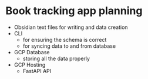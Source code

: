 # Book tracking app planning

- Obsidian text files for writing and data creation
- CLI
  - for ensuring the schema is correct
  - for syncing data to and from database
- GCP Database
  - storing all the data properly
- GCP Hosting
  - FastAPI API
